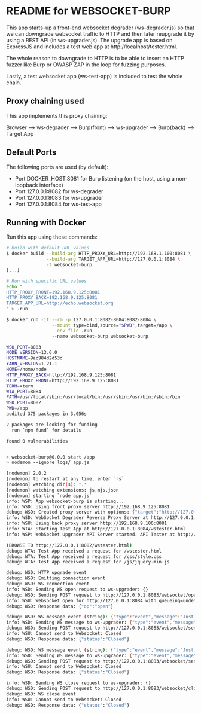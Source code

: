 # README for WEBSOCKET-BURP

This app starts-up a front-end websocket degrader (ws-degrader.js) so that we can downgrade websocket traffic to HTTP and then later reupgrade it by using a REST API (in ws-upgrader.js). The upgrade app is based on ExpressJS and includes a test web app at http://localhost/tester.html.

The whole reason to downgrade to HTTP is to be able to insert an HTTP fuzzer
like Burp or OWASP ZAP in the loop for fuzzing purposes.

Lastly, a test websocket app (ws-test-app) is included to test the whole chain.

## Proxy chaining used

This app implements this proxy chaining:

Browser --> ws-degrader --> Burp(front) --> ws-upgrader --> Burp(back) --> Target App

## Default Ports

The following ports are used (by default):

-   Port DOCKER_HOST:8081 for Burp listening (on the host, using a non-loopback interface)
-   Port 127.0.0.1:8082 for ws-degrader
-   Port 127.0.0.1:8083 for ws-upgrader
-   Port 127.0.0.1:8084 for ws-test-app

## Running with Docker

Run this app using these commands:

```bash
# Build with default URL values
$ docker build --build-arg HTTP_PROXY_URL=http://192.168.1.100:8081 \
               --build-arg TARGET_APP_URL=http://127.0.0.1:8084 \
               -t websocket-burp
[...]

# Run with specific URL values
echo "
HTTP_PROXY_FRONT=192.168.9.125:8081
HTTP_PROXY_BACK=192.168.9.125:8081
TARGET_APP_URL=http://echo.websocket.org
" > .run

$ docker run -it --rm -p 127.0.0.1:8082-8084:8082-8084 \
                 --mount type=bind,source="$PWD",target=/app \
                 --env-file .run
                 --name websocket-burp websocket-burp

WSU_PORT=8083
NODE_VERSION=13.6.0
HOSTNAME=9ac984d2d53d
YARN_VERSION=1.21.1
HOME=/home/node
HTTP_PROXY_BACK=http://192.168.9.125:8081
HTTP_PROXY_FRONT=http://192.168.9.125:8081
TERM=xterm
WTA_PORT=8084
PATH=/usr/local/sbin:/usr/local/bin:/usr/sbin:/usr/bin:/sbin:/bin
WSD_PORT=8082
PWD=/app
audited 375 packages in 3.056s

2 packages are looking for funding
  run `npm fund` for details

found 0 vulnerabilities


> websocket-burp@0.0.0 start /app
> nodemon --ignore logs/ app.js

[nodemon] 2.0.2
[nodemon] to restart at any time, enter `rs`
[nodemon] watching dir(s): *.*
[nodemon] watching extensions: js,mjs,json
[nodemon] starting `node app.js`
info: WSP: App websocket-burp is starting...
info: WSD: Using front proxy server http://192.168.9.125:8081
debug: WSD: Created proxy server with options: {"target":"http://127.0.0.1:8084","agent":{"secureProxy":false,"proxy":{"protocol":"http:","slashes":true,"auth":null,"host":"192.168.9.125","port":8081,"hostname":"192.168.9.125","hash":null,"search":null,"query":null,"href":"http://192.168.9.125:8081/"}},"prependPath":true}
info: WSD: WebSocket Degrader Reverse Proxy Server at http://127.0.0.1:8082 fronting the target app at http://127.0.0.1:8084
info: WSU: Using back proxy server http://192.168.9.106:8081
info: WTA: Starting Test App at http://127.0.0.1:8084/wstester.html
info: WSP: WebSocket Upgrader API Server started. API Tester at http://127.0.0.1:8083/tester.html

(BROWSE TO http://127.0.0.1:8082/wstester.html)
debug: WTA: Test App received a request for /wstester.html
debug: WTA: Test App received a request for /css/style.css
debug: WTA: Test App received a request for /js/jquery.min.js

debug: WSD: HTTP upgrade event
debug: WSD: Emitting connection event
debug: WSD: WS connection event
info: WSD: Sending WS open request to ws-upgrader: {}
debug: WSD: Sending POST request to http://127.0.0.1:8083/websocket/open with body {"url":"http://127.0.0.1:8084"}
info: WSU: Websocket open for http://127.0.0.1:8084 with queueing=undefined
debug: WSD: Response data: {"op":"open"}

debug: WSD: WS message event (string): {"type":"event","message":"Just a test!","wsSendTime":"2020-01-16T21:32:19.333Z"}
info: WSD: Sending WS message to ws-upgrader: {"type":"event","message":"Just a test!","wsSendTime":"2020-01-16T21:32:19.333Z"}
debug: WSD: Sending POST request to http://127.0.0.1:8083/websocket/send with body {"type":"event","message":"Just a test!","wsSendTime":"2020-01-16T21:32:19.333Z"}
info: WSU: Cannot send to Websocket: Closed
debug: WSD: Response data: {"status":"Closed"}

debug: WSD: WS message event (string): {"type":"event","message":"Just a test!","wsSendTime":"2020-01-16T21:32:26.198Z"}
info: WSD: Sending WS message to ws-upgrader: {"type":"event","message":"Just a test!","wsSendTime":"2020-01-16T21:32:26.198Z"}
debug: WSD: Sending POST request to http://127.0.0.1:8083/websocket/send with body {"type":"event","message":"Just a test!","wsSendTime":"2020-01-16T21:32:26.198Z"}
info: WSU: Cannot send to Websocket: Closed
debug: WSD: Response data: {"status":"Closed"}

info: WSD: Sending WS close request to ws-upgrader: {}
debug: WSD: Sending POST request to http://127.0.0.1:8083/websocket/close with body {}
debug: WSD: WS close event
info: WSU: Cannot send to Websocket: Closed
debug: WSD: Response data: {"status":"Closed"}
```
